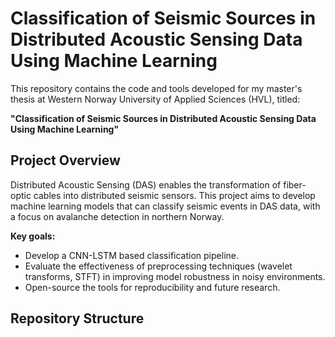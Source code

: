# Classification of Seismic Sources in Distributed Acoustic Sensing Data Using Machine Learning

This repository contains the code and tools developed for my master's thesis at Western Norway University of Applied Sciences (HVL), titled: 

**"Classification of Seismic Sources in Distributed Acoustic Sensing Data Using Machine Learning"**

## Project Overview

Distributed Acoustic Sensing (DAS) enables the transformation of fiber-optic cables into distributed seismic sensors. This project aims to develop machine learning models that can classify seismic events in DAS data, with a focus on avalanche detection in northern Norway.

**Key goals:**
- Develop a CNN-LSTM based classification pipeline.
- Evaluate the effectiveness of preprocessing techniques (wavelet transforms, STFT) in improving model robustness in noisy environments.
- Open-source the tools for reproducibility and future research.

## Repository Structure

